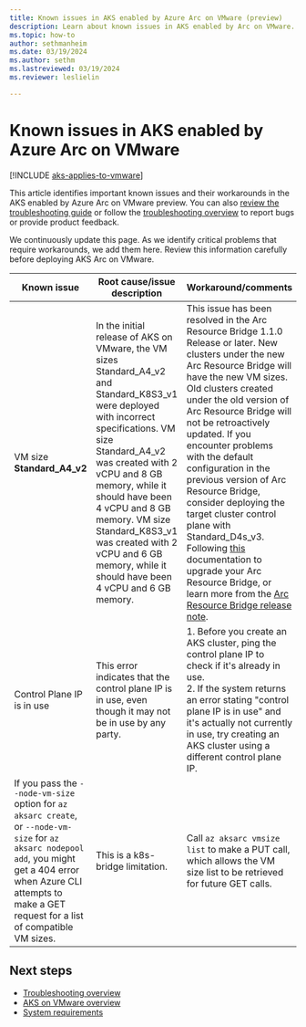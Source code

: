 ```yaml
---
title: Known issues in AKS enabled by Azure Arc on VMware (preview)
description: Learn about known issues in AKS enabled by Arc on VMware.
ms.topic: how-to
author: sethmanheim
ms.date: 03/19/2024
ms.author: sethm 
ms.lastreviewed: 03/19/2024
ms.reviewer: leslielin

---
```


# Known issues in AKS enabled by Azure Arc on VMware

[!INCLUDE [aks-applies-to-vmware](includes/aks-hci-applies-to-skus/aks-applies-to-vmware.md)]

This article identifies important known issues and their workarounds in the AKS enabled by Azure Arc on VMware preview. You can also [review the troubleshooting guide](aks-vmware-troubleshooting-guide.md) or follow the [troubleshooting overview](aks-vmware-support-troubleshoot.md) to report bugs or provide product feedback.

We continuously update this page. As we identify critical problems that require workarounds, we add them here. Review this information carefully before deploying AKS Arc on VMware.

| Known issue               | Root cause/issue description                                                                                                                | Workaround/comments                                                                                                        |
|---------------------------|-----------------------------------------------------------------------------------------------------------------------------------------------|------------------------------------------------------------------------------------------------------------------------------|
| VM size **Standard_A4_v2**  | In the initial release of AKS on VMware, the VM sizes Standard_A4_v2 and Standard_K8S3_v1 were deployed with incorrect specifications. VM size Standard_A4_v2 was created with 2 vCPU and 8 GB memory, while it should have been 4 vCPU and 8 GB memory. VM size Standard_K8S3_v1 was created with 2 vCPU and 6 GB memory, while it should have been 4 vCPU and 6 GB memory. | This issue has been resolved in the Arc Resource Bridge 1.1.0 Release or later. New clusters under the new Arc Resource Bridge will have the new VM sizes. Old clusters created under the old version of Arc Resource Bridge will not be retroactively updated. If you encounter problems with the default configuration in the previous version of Arc Resource Bridge, consider deploying the target cluster control plane with Standard_D4s_v3. Following [this](/azure/azure-arc/resource-bridge/upgrade) documentation to upgrade your Arc Resource Bridge, or learn more from the [Arc Resource Bridge release note](https://github.com/Azure/ArcResourceBridge/releases).|
 | Control Plane IP is in use | This error indicates that the control plane IP is in use, even though it may not be in use by any party. |  1. Before you create an AKS cluster, ping the control plane IP to check if it's already in use.<br /> 2. If the system returns an error stating "control plane IP is in use" and it's actually not currently in use, try creating an AKS cluster using a different control plane IP.  |
  | If you pass the `--node-vm-size` option for `az aksarc create`, or `--node-vm-size` for `az aksarc nodepool add`, you might get a 404 error when Azure CLI attempts to make a GET request for a list of compatible VM sizes. | This is a k8s-bridge limitation. |  Call `az aksarc vmsize list` to make a PUT call, which allows the VM size list to be retrieved for future GET calls.  |

## Next steps

- [Troubleshooting overview](aks-vmware-support-troubleshoot.md)
- [AKS on VMware overview](aks-vmware-overview.md)
- [System requirements](aks-vmware-system-requirements.md)
